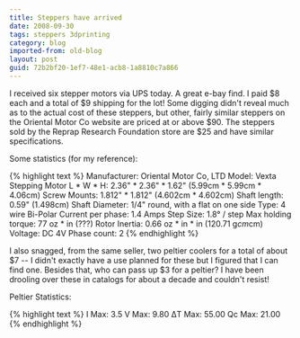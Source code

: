 ```yaml
---
title: Steppers have arrived
date: 2008-09-30
tags: steppers 3dprinting
category: blog
imported-from: old-blog
layout: post
guid: 72b2bf20-1ef7-48e1-acb8-1a8810c7a866
---
```

I received six stepper motors via UPS today. A great e-bay find. I paid $8 each and a total of $9 shipping for the lot! Some digging didn't reveal much as to the actual cost of these steppers, but other, fairly similar steppers on the Oriental Motor Co website are priced at or above $90. The steppers sold by the Reprap Research Foundation store are $25 and have similar specifications.

Some statistics (for my reference):


{% highlight text %}
Manufacturer: Oriental Motor Co, LTD
Model: Vexta Stepping Motor
L * W * H: 2.36" * 2.36" * 1.62" (5.99cm * 5.99cm * 4.06cm)
Screw Mounts: 1.812" * 1.812" (4.602cm * 4.602cm)
Shaft length: 0.59" (1.498cm)
Shaft Diameter: 1/4" round, with a flat on one side
Type: 4 wire Bi-Polar
Current per phase: 1.4 Amps
Step Size: 1.8° / step
Max holding torque: 77 oz * in (???)
Rotor Inertia: 0.66 oz * in * in (120.71 g*cm*cm)
Voltage: DC 4V
Phase count: 2
{% endhighlight %}

I also snagged, from the same seller, two peltier coolers for a total of about $7 -- I didn't exactly have a use planned for these but I figured that I can find one. Besides that, who can pass up $3 for a peltier? I have been drooling over these in catalogs for about a decade and couldn't resist!

Peltier Statistics:

{% highlight text %}
I Max: 3.5
V Max: 9.80
ΔT Max: 55.00
Qc Max: 21.00
{% endhighlight %}

